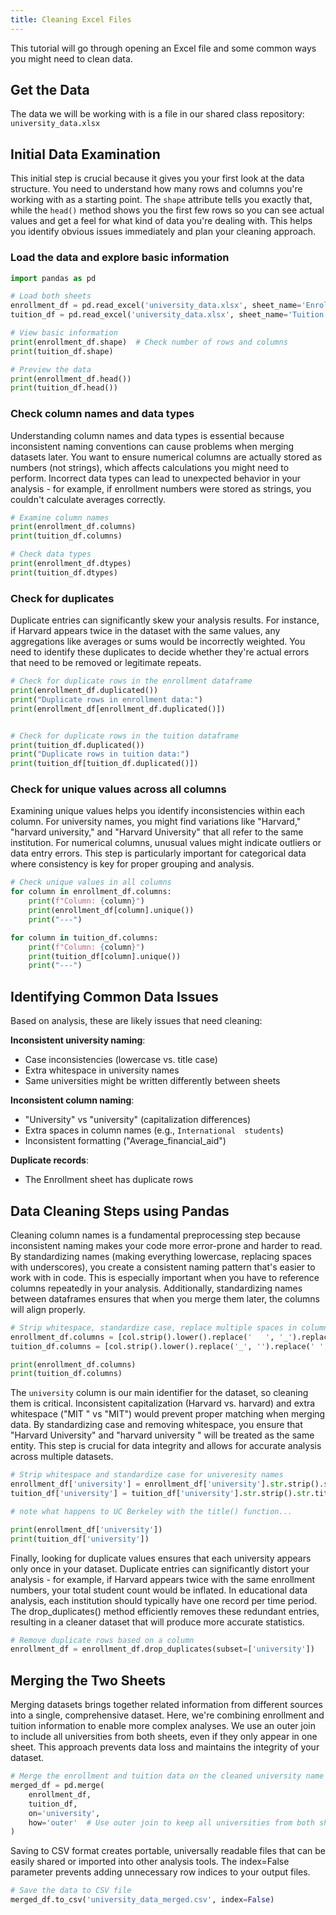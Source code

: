 ```yaml
---
title: Cleaning Excel Files
---
```


This tutorial will go through opening an Excel file and some common ways you might need to clean data.

## Get the Data

The data we will be working with is a file in our shared class repository: `university_data.xlsx`

## Initial Data Examination

This initial step is crucial because it gives you your first look at the data structure. You need to understand how many rows and columns you're working with as a starting point. The `shape` attribute tells you exactly that, while the `head()` method shows you the first few rows so you can see actual values and get a feel for what kind of data you're dealing with. This helps you identify obvious issues immediately and plan your cleaning approach.

### Load the data and explore basic information

```python
import pandas as pd

# Load both sheets
enrollment_df = pd.read_excel('university_data.xlsx', sheet_name='Enrollment')
tuition_df = pd.read_excel('university_data.xlsx', sheet_name='Tuition')

# View basic information
print(enrollment_df.shape)  # Check number of rows and columns
print(tuition_df.shape)

# Preview the data
print(enrollment_df.head())
print(tuition_df.head())
```

### Check column names and data types

Understanding column names and data types is essential because inconsistent naming conventions can cause problems when merging datasets later. You want to ensure numerical columns are actually stored as numbers (not strings), which affects calculations you might need to perform. Incorrect data types can lead to unexpected behavior in your analysis - for example, if enrollment numbers were stored as strings, you couldn't calculate averages correctly.

```python
# Examine column names
print(enrollment_df.columns)
print(tuition_df.columns)

# Check data types
print(enrollment_df.dtypes)
print(tuition_df.dtypes)
```

### Check for duplicates

Duplicate entries can significantly skew your analysis results. For instance, if Harvard appears twice in the dataset with the same values, any aggregations like averages or sums would be incorrectly weighted. You need to identify these duplicates to decide whether they're actual errors that need to be removed or legitimate repeats.

```python
# Check for duplicate rows in the enrollment dataframe
print(enrollment_df.duplicated())
print("Duplicate rows in enrollment data:")
print(enrollment_df[enrollment_df.duplicated()])


# Check for duplicate rows in the tuition dataframe
print(tuition_df.duplicated())
print("Duplicate rows in tuition data:")
print(tuition_df[tuition_df.duplicated()])
```

### Check for unique values across all columns

Examining unique values helps you identify inconsistencies within each column. For university names, you might find variations like "Harvard," "harvard university," and "Harvard University" that all refer to the same institution. For numerical columns, unusual values might indicate outliers or data entry errors. This step is particularly important for categorical data where consistency is key for proper grouping and analysis.

```python
# Check unique values in all columns
for column in enrollment_df.columns:
    print(f"Column: {column}")
    print(enrollment_df[column].unique())
    print("---")

for column in tuition_df.columns:
    print(f"Column: {column}")
    print(tuition_df[column].unique())
    print("---")
```

## Identifying Common Data Issues

Based on analysis, these are likely issues that need cleaning:

**Inconsistent university naming**:

- Case inconsistencies (lowercase vs. title case)
- Extra whitespace in university names
- Same universities might be written differently between sheets

**Inconsistent column naming**:

- "University" vs "university" (capitalization differences)
- Extra spaces in column names (e.g., `International  students`)
- Inconsistent formatting ("Average_financial_aid")

**Duplicate records**:

- The Enrollment sheet has duplicate rows

## Data Cleaning Steps using Pandas

Cleaning column names is a fundamental preprocessing step because inconsistent naming makes your code more error-prone and harder to read. By standardizing names (making everything lowercase, replacing spaces with underscores), you create a consistent naming pattern that's easier to work with in code. This is especially important when you have to reference columns repeatedly in your analysis. Additionally, standardizing names between dataframes ensures that when you merge them later, the columns will align properly.

```python
# Strip whitespace, standardize case, replace multiple spaces in column names
enrollment_df.columns = [col.strip().lower().replace('   ', '_').replace(' ', '_') for col in enrollment_df.columns]
tuition_df.columns = [col.strip().lower().replace('_', '').replace(' ', '_') for col in tuition_df.columns]

print(enrollment_df.columns)
print(tuition_df.columns)
```

The `university` column is our main identifier for the dataset, so cleaning them is critical. Inconsistent capitalization (Harvard vs. harvard) and extra whitespace ("MIT " vs "MIT") would prevent proper matching when merging data. By standardizing case and removing whitespace, you ensure that "Harvard University" and "harvard university " will be treated as the same entity. This step is crucial for data integrity and allows for accurate analysis across multiple datasets.

```python
# Strip whitespace and standardize case for univeresity names
enrollment_df['university'] = enrollment_df['university'].str.strip().str.title()
tuition_df['university'] = tuition_df['university'].str.strip().str.title()

# note what happens to UC Berkeley with the title() function...

print(enrollment_df['university'])
print(tuition_df['university'])
```

Finally, looking for duplicate values ensures that each university appears only once in your dataset. Duplicate entries can significantly distort your analysis - for example, if Harvard appears twice with the same enrollment numbers, your total student count would be inflated. In educational data analysis, each institution should typically have one record per time period. The drop_duplicates() method efficiently removes these redundant entries, resulting in a cleaner dataset that will produce more accurate statistics.

```python
# Remove duplicate rows based on a column
enrollment_df = enrollment_df.drop_duplicates(subset=['university'])
```

## Merging the Two Sheets

Merging datasets brings together related information from different sources into a single, comprehensive dataset. Here, we're combining enrollment and tuition information to enable more complex analyses. We use an outer join to include all universities from both sheets, even if they only appear in one sheet. This approach prevents data loss and maintains the integrity of your dataset.

```python
# Merge the enrollment and tuition data on the cleaned university name
merged_df = pd.merge(
    enrollment_df,
    tuition_df,
    on='university',
    how='outer'  # Use outer join to keep all universities from both sheets
)
```

Saving to CSV format creates portable, universally readable files that can be easily shared or imported into other analysis tools. The index=False parameter prevents adding unnecessary row indices to your output files.

```python
# Save the data to CSV file
merged_df.to_csv('university_data_merged.csv', index=False)
```
